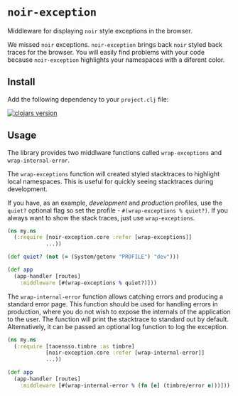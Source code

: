 `noir-exception`
==============
Middleware for displaying `noir` style exceptions in the browser.

We missed `noir` exceptions. `noir-exception` brings back `noir` styled back traces
for the browser. You will easily find problems with your code because
`noir-exception` highlights your namespaces with a diferent color.

Install
-------
Add the following dependency to your `project.clj` file:

[![clojars version](https://clojars.org/noir-exception/latest-version.svg?raw=true)](https://clojars.org/noir-exception)

Usage
-------
The library provides two middlware functions called `wrap-exceptions` and `wrap-internal-error`.

The `wrap-exceptions` function will created styled stacktraces to highlight local namespaces.
This is useful for quickly seeing stacktraces during development.

If you have, as an example, <em>development</em> and <em>production</em> profiles,
use the `quiet?` optional flag so set the profile - `#(wrap-exceptions % quiet?)`.
If you always want to show the stack traces, just use `wrap-exceptions`.
```clj
(ns my.ns
  (:require [noir-exception.core :refer [wrap-exceptions]]
            ...))

(def quiet? (not (= (System/getenv "PROFILE") "dev")))

(def app
  (app-handler [routes]
    :middleware [#(wrap-exceptions % quiet?)]))
```

The `wrap-internal-error` function allows catching errors and producing a standard error page.
This function should be used for handling errors in production, where you do not wish to expose
the internals of the application to the user. The function will print the stacktrace to standard
out by default. Alternatively, it can be passed an optional log function to log the exception.

```clj
(ns my.ns
  (:require [taoensso.timbre :as timbre]
            [noir-exception.core :refer [wrap-internal-error]]
            ...))

(def app
  (app-handler [routes]
    :middleware [#(wrap-internal-error % (fn [e] (timbre/error e)))]))
```



